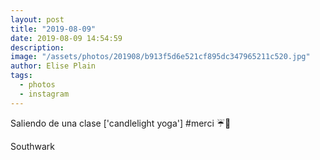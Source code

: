 ```yaml
---
layout: post
title: "2019-08-09"
date: 2019-08-09 14:54:59
description: 
image: "/assets/photos/201908/b913f5d6e521cf895dc347965211c520.jpg"
author: Elise Plain
tags: 
  - photos
  - instagram
---
```


Saliendo de una clase [&#39;candlelight yoga&#39;] #merci ☔️🎁
<p></p>
Southwark